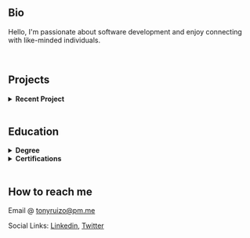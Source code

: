 

## Bio
<p>Hello, I'm passionate about software development and enjoy connecting with like-minded individuals.</p>

<br>

## Projects
<details><summary><strong>Recent Project</strong></summary>
  <br>
  <p>Meta Capstone Project using <a href="https://react.dev/">React.js</a></p>
  <p></p><a href="https://tonyruizo-little-lemon.netlify.app/" target="_blank"><img src="metaCapstoneProject.gif" alt="Alt Text" height="200"/></a></p>
  <a href="https://github.com/tonyruizo-meta-coursera/capstone-little-lemon">View Code</a>
</details>

<br>

## Education
<details><summary><strong>Degree</strong></summary><p>Computer Programming and Analysis A.S. @ <a href="https://www.hccfl.edu/">HCC</a>.</p>
  <p><i>Present - Fall 2024</i></p></details>

<details><summary><strong>Certifications</strong></summary><p>Meta Front-End Developer Certification - offered by <a href="https://www.coursera.org/professional-certificates/meta-front-end-developer#about">Meta staff</a>. 
  <p><img src="Meta-front-end-cert.png" width="250"
 height="200" /></p>
  Click <a href="https://github.com/tonyruizo-meta-coursera">here</a> to view repos.</p></details>

<br>

## How to reach me
<p>Email @ <a href="mailto:tonyruizo@pm.me">tonyruizo@pm.me<a/></p>
<p>Social Links: <a href="https://www.linkedin.com/in/tonyruizo/">Linkedin<a/>, <a href="https://twitter.com/tonyruizo">Twitter<a/> 

  
